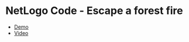 # NetLogo Code - Escape a forest fire

-   [Demo](https://forestfire.surge.sh)
-   [Video](https://forestfire.surge.sh/fire.mp4)
